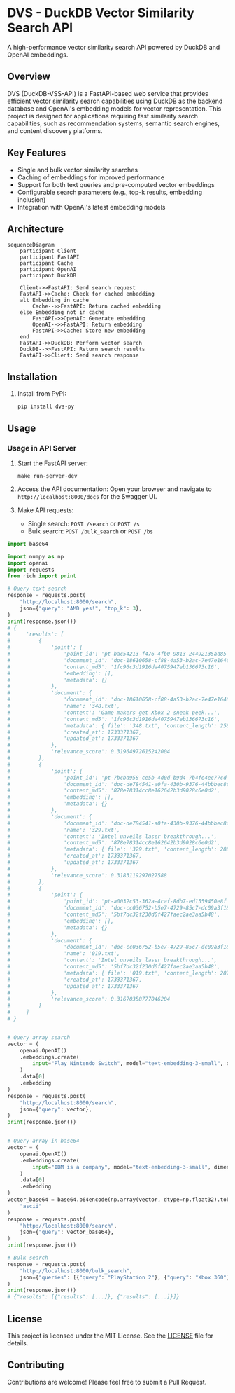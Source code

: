 # DVS - DuckDB Vector Similarity Search API

A high-performance vector similarity search API powered by DuckDB and OpenAI embeddings.

## Overview

DVS (DuckDB-VSS-API) is a FastAPI-based web service that provides efficient vector similarity search capabilities using DuckDB as the backend database and OpenAI's embedding models for vector representation. This project is designed for applications requiring fast similarity search capabilities, such as recommendation systems, semantic search engines, and content discovery platforms.

## Key Features

- Single and bulk vector similarity searches
- Caching of embeddings for improved performance
- Support for both text queries and pre-computed vector embeddings
- Configurable search parameters (e.g., top-k results, embedding inclusion)
- Integration with OpenAI's latest embedding models

## Architecture

```mermaid
sequenceDiagram
    participant Client
    participant FastAPI
    participant Cache
    participant OpenAI
    participant DuckDB

    Client->>FastAPI: Send search request
    FastAPI->>Cache: Check for cached embedding
    alt Embedding in cache
        Cache-->>FastAPI: Return cached embedding
    else Embedding not in cache
        FastAPI->>OpenAI: Generate embedding
        OpenAI-->>FastAPI: Return embedding
        FastAPI->>Cache: Store new embedding
    end
    FastAPI->>DuckDB: Perform vector search
    DuckDB-->>FastAPI: Return search results
    FastAPI->>Client: Send search response
```

## Installation

1. Install from PyPI:
   ```shell
   pip install dvs-py
   ```

## Usage

### Usage in API Server

1. Start the FastAPI server:
   ```shell
   make run-server-dev
   ```

2. Access the API documentation:
   Open your browser and navigate to `http://localhost:8000/docs` for the Swagger UI.

3. Make API requests:
   - Single search: `POST /search` or `POST /s`
   - Bulk search: `POST /bulk_search` or `POST /bs`

```python
import base64

import numpy as np
import openai
import requests
from rich import print

# Query text search
response = requests.post(
    "http://localhost:8000/search",
    json={"query": "AMD yes!", "top_k": 3},
)
print(response.json())
# {
#     'results': [
#         {
#             'point': {
#                 'point_id': 'pt-bac54213-f476-4fb0-9813-24492135ad85',
#                 'document_id': 'doc-18610658-cf88-4a53-b2ac-7e47e16465a5',
#                 'content_md5': '1fc96c3d1916da4075947eb136673c16',
#                 'embedding': [],
#                 'metadata': {}
#             },
#             'document': {
#                 'document_id': 'doc-18610658-cf88-4a53-b2ac-7e47e16465a5',
#                 'name': '348.txt',
#                 'content': 'Game makers get Xbox 2 sneak peek...',
#                 'content_md5': '1fc96c3d1916da4075947eb136673c16',
#                 'metadata': {'file': '348.txt', 'content_length': 2589},
#                 'created_at': 1733371367,
#                 'updated_at': 1733371367
#             },
#             'relevance_score': 0.31964972615242004
#         },
#         {
#             'point': {
#                 'point_id': 'pt-7bcba958-ce5b-4d0d-b9d4-7b4fe4ec77cd',
#                 'document_id': 'doc-de784541-a0fa-430b-9376-44bbbec8ccd4',
#                 'content_md5': '878e78314cc8e162642b3d9028c6e0d2',
#                 'embedding': [],
#                 'metadata': {}
#             },
#             'document': {
#                 'document_id': 'doc-de784541-a0fa-430b-9376-44bbbec8ccd4',
#                 'name': '329.txt',
#                 'content': 'Intel unveils laser breakthrough...',
#                 'content_md5': '878e78314cc8e162642b3d9028c6e0d2',
#                 'metadata': {'file': '329.txt', 'content_length': 2883},
#                 'created_at': 1733371367,
#                 'updated_at': 1733371367
#             },
#             'relevance_score': 0.3183119297027588
#         },
#         {
#             'point': {
#                 'point_id': 'pt-a0032c53-362a-4caf-8db7-ed1559450e8f',
#                 'document_id': 'doc-cc036752-b5e7-4729-85c7-dc09a3f18d34',
#                 'content_md5': '5bf7dc32f230d0f427faec2ae3aa5b48',
#                 'embedding': [],
#                 'metadata': {}
#             },
#             'document': {
#                 'document_id': 'doc-cc036752-b5e7-4729-85c7-dc09a3f18d34',
#                 'name': '019.txt',
#                 'content': 'Intel unveils laser breakthrough...',
#                 'content_md5': '5bf7dc32f230d0f427faec2ae3aa5b48',
#                 'metadata': {'file': '019.txt', 'content_length': 2875},
#                 'created_at': 1733371367,
#                 'updated_at': 1733371367
#             },
#             'relevance_score': 0.31670358777046204
#         }
#     ]
# }


# Query array search
vector = (
    openai.OpenAI()
    .embeddings.create(
        input="Play Nintendo Switch", model="text-embedding-3-small", dimensions=512
    )
    .data[0]
    .embedding
)
response = requests.post(
    "http://localhost:8000/search",
    json={"query": vector},
)
print(response.json())


# Query array in base64
vector = (
    openai.OpenAI()
    .embeddings.create(
        input="IBM is a company", model="text-embedding-3-small", dimensions=512
    )
    .data[0]
    .embedding
)
vector_base64 = base64.b64encode(np.array(vector, dtype=np.float32).tobytes()).decode(
    "ascii"
)
response = requests.post(
    "http://localhost:8000/search",
    json={"query": vector_base64},
)
print(response.json())

# Bulk search
response = requests.post(
    "http://localhost:8000/bulk_search",
    json={"queries": [{"query": "PlayStation 2"}, {"query": "Xbox 360"}]},
)
print(response.json())
# {"results": [{"results": [...]}, {"results": [...]}]}
```

## License

This project is licensed under the MIT License. See the [LICENSE](LICENSE) file for details.

## Contributing

Contributions are welcome! Please feel free to submit a Pull Request.
